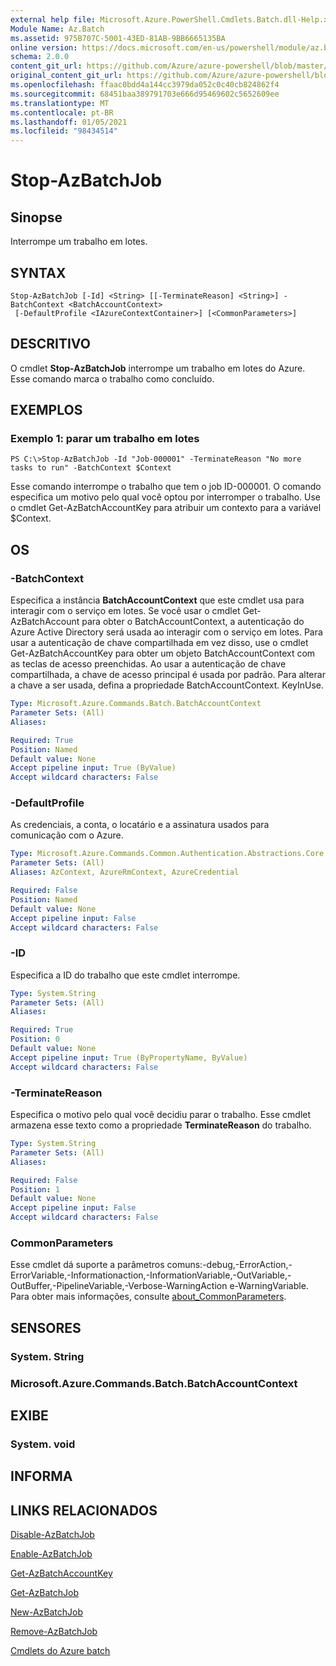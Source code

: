 ```yaml
---
external help file: Microsoft.Azure.PowerShell.Cmdlets.Batch.dll-Help.xml
Module Name: Az.Batch
ms.assetid: 975B707C-5001-43ED-81AB-9BB6665135BA
online version: https://docs.microsoft.com/en-us/powershell/module/az.batch/stop-azbatchjob
schema: 2.0.0
content_git_url: https://github.com/Azure/azure-powershell/blob/master/src/Batch/Batch/help/Stop-AzBatchJob.md
original_content_git_url: https://github.com/Azure/azure-powershell/blob/master/src/Batch/Batch/help/Stop-AzBatchJob.md
ms.openlocfilehash: ffaac0bdd4a144cc3979da052c0c40cb824862f4
ms.sourcegitcommit: 68451baa389791703e666d95469602c5652609ee
ms.translationtype: MT
ms.contentlocale: pt-BR
ms.lasthandoff: 01/05/2021
ms.locfileid: "98434514"
---
```

# Stop-AzBatchJob

## Sinopse
Interrompe um trabalho em lotes.

## SYNTAX

```
Stop-AzBatchJob [-Id] <String> [[-TerminateReason] <String>] -BatchContext <BatchAccountContext>
 [-DefaultProfile <IAzureContextContainer>] [<CommonParameters>]
```

## DESCRITIVO
O cmdlet **Stop-AzBatchJob** interrompe um trabalho em lotes do Azure.
Esse comando marca o trabalho como concluído.

## EXEMPLOS

### Exemplo 1: parar um trabalho em lotes
```
PS C:\>Stop-AzBatchJob -Id "Job-000001" -TerminateReason "No more tasks to run" -BatchContext $Context
```

Esse comando interrompe o trabalho que tem o job ID-000001.
O comando especifica um motivo pelo qual você optou por interromper o trabalho.
Use o cmdlet Get-AzBatchAccountKey para atribuir um contexto para a variável $Context.

## OS

### -BatchContext
Especifica a instância **BatchAccountContext** que este cmdlet usa para interagir com o serviço em lotes.
Se você usar o cmdlet Get-AzBatchAccount para obter o BatchAccountContext, a autenticação do Azure Active Directory será usada ao interagir com o serviço em lotes. Para usar a autenticação de chave compartilhada em vez disso, use o cmdlet Get-AzBatchAccountKey para obter um objeto BatchAccountContext com as teclas de acesso preenchidas. Ao usar a autenticação de chave compartilhada, a chave de acesso principal é usada por padrão. Para alterar a chave a ser usada, defina a propriedade BatchAccountContext. KeyInUse.

```yaml
Type: Microsoft.Azure.Commands.Batch.BatchAccountContext
Parameter Sets: (All)
Aliases:

Required: True
Position: Named
Default value: None
Accept pipeline input: True (ByValue)
Accept wildcard characters: False
```

### -DefaultProfile
As credenciais, a conta, o locatário e a assinatura usados para comunicação com o Azure.

```yaml
Type: Microsoft.Azure.Commands.Common.Authentication.Abstractions.Core.IAzureContextContainer
Parameter Sets: (All)
Aliases: AzContext, AzureRmContext, AzureCredential

Required: False
Position: Named
Default value: None
Accept pipeline input: False
Accept wildcard characters: False
```

### -ID
Especifica a ID do trabalho que este cmdlet interrompe.

```yaml
Type: System.String
Parameter Sets: (All)
Aliases:

Required: True
Position: 0
Default value: None
Accept pipeline input: True (ByPropertyName, ByValue)
Accept wildcard characters: False
```

### -TerminateReason
Especifica o motivo pelo qual você decidiu parar o trabalho.
Esse cmdlet armazena esse texto como a propriedade **TerminateReason** do trabalho.

```yaml
Type: System.String
Parameter Sets: (All)
Aliases:

Required: False
Position: 1
Default value: None
Accept pipeline input: False
Accept wildcard characters: False
```

### CommonParameters
Esse cmdlet dá suporte a parâmetros comuns:-debug,-ErrorAction,-ErrorVariable,-Informationaction,-InformationVariable,-OutVariable,-OutBuffer,-PipelineVariable,-Verbose-WarningAction e-WarningVariable. Para obter mais informações, consulte [about_CommonParameters](http://go.microsoft.com/fwlink/?LinkID=113216).

## SENSORES

### System. String

### Microsoft.Azure.Commands.Batch.BatchAccountContext

## EXIBE

### System. void

## INFORMA

## LINKS RELACIONADOS

[Disable-AzBatchJob](./Disable-AzBatchJob.md)

[Enable-AzBatchJob](./Enable-AzBatchJob.md)

[Get-AzBatchAccountKey](./Get-AzBatchAccountKey.md)

[Get-AzBatchJob](./Get-AzBatchJob.md)

[New-AzBatchJob](./New-AzBatchJob.md)

[Remove-AzBatchJob](./Remove-AzBatchJob.md)

[Cmdlets do Azure batch](/powershell/module/Az.Batch/)

